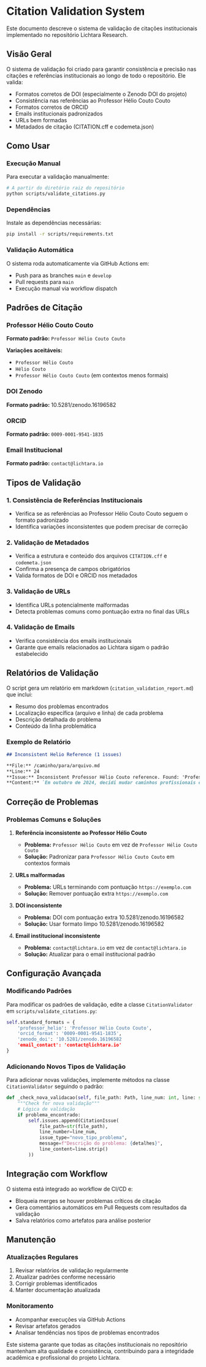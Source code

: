 # Citation Validation System

Este documento descreve o sistema de validação de citações institucionais implementado no repositório Lichtara Research.

## Visão Geral

O sistema de validação foi criado para garantir consistência e precisão nas citações e referências institucionais ao longo de todo o repositório. Ele valida:

- Formatos corretos de DOI (especialmente o Zenodo DOI do projeto)
- Consistência nas referências ao Professor Hélio Couto Couto
- Formatos corretos de ORCID
- Emails institucionais padronizados
- URLs bem formadas
- Metadados de citação (CITATION.cff e codemeta.json)

## Como Usar

### Execução Manual

Para executar a validação manualmente:

```bash
# A partir do diretório raiz do repositório
python scripts/validate_citations.py
```

### Dependências

Instale as dependências necessárias:

```bash
pip install -r scripts/requirements.txt
```

### Validação Automática

O sistema roda automaticamente via GitHub Actions em:
- Push para as branches `main` e `develop`
- Pull requests para `main`
- Execução manual via workflow dispatch

## Padrões de Citação

### Professor Hélio Couto Couto
**Formato padrão:** `Professor Hélio Couto Couto`

**Variações aceitáveis:**
- `Professor Hélio Couto`
- `Hélio Couto`
- `Professor Hélio Couto Couto` (em contextos menos formais)

### DOI Zenodo
**Formato padrão:** 10.5281/zenodo.16196582

### ORCID
**Formato padrão:** `0009-0001-9541-1835`

### Email Institucional
**Formato padrão:** `contact@lichtara.io`

## Tipos de Validação

### 1. Consistência de Referências Institucionais
- Verifica se as referências ao Professor Hélio Couto Couto seguem o formato padronizado
- Identifica variações inconsistentes que podem precisar de correção

### 2. Validação de Metadados
- Verifica a estrutura e conteúdo dos arquivos `CITATION.cff` e `codemeta.json`
- Confirma a presença de campos obrigatórios
- Valida formatos de DOI e ORCID nos metadados

### 3. Validação de URLs
- Identifica URLs potencialmente malformadas
- Detecta problemas comuns como pontuação extra no final das URLs

### 4. Validação de Emails
- Verifica consistência dos emails institucionais
- Garante que emails relacionados ao Lichtara sigam o padrão estabelecido

## Relatórios de Validação

O script gera um relatório em markdown (`citation_validation_report.md`) que inclui:

- Resumo dos problemas encontrados
- Localização específica (arquivo e linha) de cada problema
- Descrição detalhada do problema
- Conteúdo da linha problemática

### Exemplo de Relatório

```markdown
## Inconsistent Helio Reference (1 issues)

**File:** /caminho/para/arquivo.md
**Line:** 24
**Issue:** Inconsistent Professor Hélio Couto reference. Found: 'Professor Hélio Couto', Expected: 'Professor Hélio Couto Couto'
**Content:** `Em outubro de 2024, decidi mudar caminhos profissionais e abrir mão do que não cabia mais, em busca de minha missão. Lembro do exercício do Professor Hélio Couto Couto...`
```

## Correção de Problemas

### Problemas Comuns e Soluções

1. **Referência inconsistente ao Professor Hélio Couto**
   - **Problema:** `Professor Hélio Couto` em vez de `Professor Hélio Couto Couto`
   - **Solução:** Padronizar para `Professor Hélio Couto Couto` em contextos formais

2. **URLs malformadas**
   - **Problema:** URLs terminando com pontuação `https://exemplo.com`
   - **Solução:** Remover pontuação extra `https://exemplo.com`

3. **DOI inconsistente**
   - **Problema:** DOI com pontuação extra 10.5281/zenodo.16196582
   - **Solução:** Usar formato limpo 10.5281/zenodo.16196582

4. **Email institucional inconsistente**
   - **Problema:** `contact@lichtara.io` em vez de `contact@lichtara.io`
   - **Solução:** Atualizar para o email institucional padrão

## Configuração Avançada

### Modificando Padrões

Para modificar os padrões de validação, edite a classe `CitationValidator` em `scripts/validate_citations.py`:

```python
self.standard_formats = {
    'professor_helio': 'Professor Hélio Couto Couto',
    'orcid_format': '0009-0001-9541-1835',
    'zenodo_doi': '10.5281/zenodo.16196582
    'email_contact': 'contact@lichtara.io'
}
```

### Adicionando Novos Tipos de Validação

Para adicionar novas validações, implemente métodos na classe `CitationValidator` seguindo o padrão:

```python
def _check_nova_validacao(self, file_path: Path, line_num: int, line: str) -> None:
    """Check for nova validação"""
    # Lógica de validação
    if problema_encontrado:
        self.issues.append(CitationIssue(
            file_path=str(file_path),
            line_number=line_num,
            issue_type="novo_tipo_problema",
            message=f"Descrição do problema: {detalhes}",
            line_content=line.strip()
        ))
```

## Integração com Workflow

O sistema está integrado ao workflow de CI/CD e:
- Bloqueia merges se houver problemas críticos de citação
- Gera comentários automáticos em Pull Requests com resultados da validação
- Salva relatórios como artefatos para análise posterior

## Manutenção

### Atualizações Regulares

1. Revisar relatórios de validação regularmente
2. Atualizar padrões conforme necessário
3. Corrigir problemas identificados
4. Manter documentação atualizada

### Monitoramento

- Acompanhar execuções via GitHub Actions
- Revisar artefatos gerados
- Analisar tendências nos tipos de problemas encontrados

Este sistema garante que todas as citações institucionais no repositório mantenham alta qualidade e consistência, contribuindo para a integridade acadêmica e profissional do projeto Lichtara.